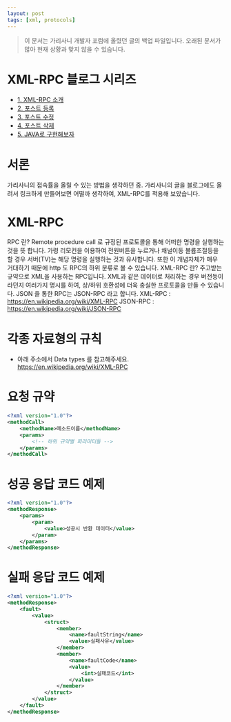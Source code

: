 ```yaml
---
layout: post
tags: [xml, protocols]
---
```


> 이 문서는 가리사니 개발자 포럼에 올렸던 글의 백업 파일입니다.
오래된 문서가 많아 현재 상황과 맞지 않을 수 있습니다.


# XML-RPC 블로그 시리즈
- [1. XML-RPC 소개](/2016/07/02/%EB%B0%B1%EC%97%85-%EA%B0%80%EB%A6%AC%EC%82%AC%EB%8B%88-XML-RPC-%EB%B8%94%EB%A1%9C%EA%B7%B8-1.-XML-RPC-%EC%86%8C%EA%B0%9C.html)
- [2. 포스트 등록](/2016/07/03/%EB%B0%B1%EC%97%85-%EA%B0%80%EB%A6%AC%EC%82%AC%EB%8B%88-XML-RPC-%EB%B8%94%EB%A1%9C%EA%B7%B8-2.-%ED%8F%AC%EC%8A%A4%ED%8A%B8-%EB%93%B1%EB%A1%9D.html)
- [3. 포스트 수정](/2016/07/03/%EB%B0%B1%EC%97%85-%EA%B0%80%EB%A6%AC%EC%82%AC%EB%8B%88-XML-RPC-%EB%B8%94%EB%A1%9C%EA%B7%B8-3.-%ED%8F%AC%EC%8A%A4%ED%8A%B8-%EC%88%98%EC%A0%95.html)
- [4. 포스트 삭제](/2016/07/03/%EB%B0%B1%EC%97%85-%EA%B0%80%EB%A6%AC%EC%82%AC%EB%8B%88-XML-RPC-%EB%B8%94%EB%A1%9C%EA%B7%B8-4.-%ED%8F%AC%EC%8A%A4%ED%8A%B8-%EC%82%AD%EC%A0%9C.html)
- [5. JAVA로 구현해보자](/2016/07/03/%EB%B0%B1%EC%97%85-%EA%B0%80%EB%A6%AC%EC%82%AC%EB%8B%88-XML-RPC-%EB%B8%94%EB%A1%9C%EA%B7%B8-5.-JAVA%EB%A1%9C-%EA%B5%AC%ED%98%84%ED%95%B4%EB%B3%B4%EC%9E%90.html)

# 서론
가리사니의 접속률을 올릴 수 있는 방법을 생각하던 중.
가리사니의 글을 블로그에도 올려서 링크하게 만들어보면 어떨까 생각하여, XML-RPC를 적용해 보았습니다.


# XML-RPC
RPC 란?
Remote procedure call 로 규정된 프로토콜을 통해 어떠한 명령을 실행하는 것을 뜻 합니다.
가령 리모컨을 이용하여 전원버튼을 누르거나 채널이동 볼륨조절등을 할 경우 서버(TV)는 해당 명령을 실행하는 것과 유사합니다.
또한 이 개념자체가 매우 거대하기 때문에 http 도 RPC의 하위 분류로 볼 수 있습니다.
XML-RPC 란?
주고받는 규약으로 XML을 사용하는 RPC입니다.
XML과 같은 데이터로 처리하는 경우 버전등이라던지 여러가지 명시를 하여, 상/하위 호환성에 더욱 충실한 프로토콜을 만들 수 있습니다.
JSON 을 통한 RPC는 JSON-RPC 라고 합니다.
XML-RPC : https://en.wikipedia.org/wiki/XML-RPC
JSON-RPC : https://en.wikipedia.org/wiki/JSON-RPC


# 각종 자료형의 규칙
- 아래 주소에서 Data types 를 참고해주세요.
https://en.wikipedia.org/wiki/XML-RPC


# 요청 규약
``` xml
<?xml version="1.0"?>
<methodCall>
	<methodName>메소드이름</methodName>
	<params>
		<!-- 하위 규약별 파라미터들 -->
	</params>
</methodCall>
```


# 성공 응답 코드 예제
``` xml
<?xml version="1.0"?>
<methodResponse>
	<params>
		<param>
			<value>성공시 반환 데이터</value>
		</param>
	</params>
</methodResponse>
```


# 실패 응답 코드 예제
``` xml
<?xml version="1.0"?>
<methodResponse>
	<fault>
		<value>
			<struct>
				<member>
					<name>faultString</name>
					<value>실패사유</value>
				</member>
				<member>
					<name>faultCode</name>
					<value>
						<int>실패코드</int>
					</value>
				</member>
			</struct>
		</value>
	</fault>
</methodResponse>
```